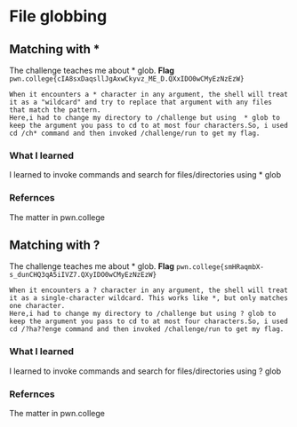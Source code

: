 # File globbing
## Matching with *
The challenge teaches me about * glob.
**Flag** `pwn.college{cIA8sxDaqsllJgAxwCkyvz_ME_D.QXxIDO0wCMyEzNzEzW}`
```
When it encounters a * character in any argument, the shell will treat it as a "wildcard" and try to replace that argument with any files that match the pattern.
Here,i had to change my directory to /challenge but using  * glob to keep the argument you pass to cd to at most four characters.So, i used cd /ch* command and then invoked /challenge/run to get my flag.
```
### What I learned
I learned to invoke commands and search for files/directories using * glob
### Refernces
The matter in pwn.college


## Matching with ?
The challenge teaches me about * glob.
**Flag** `pwn.college{smHRaqmbX-s_dunCHQ3qA5iIVZ7.QXyIDO0wCMyEzNzEzW}`
```
When it encounters a ? character in any argument, the shell will treat it as a single-character wildcard. This works like *, but only matches one character.
Here,i had to change my directory to /challenge but using ? glob to keep the argument you pass to cd to at most four characters.So, i used cd /?ha??enge command and then invoked /challenge/run to get my flag.
```
### What I learned
I learned to invoke commands and search for files/directories using ? glob
### Refernces
The matter in pwn.college
